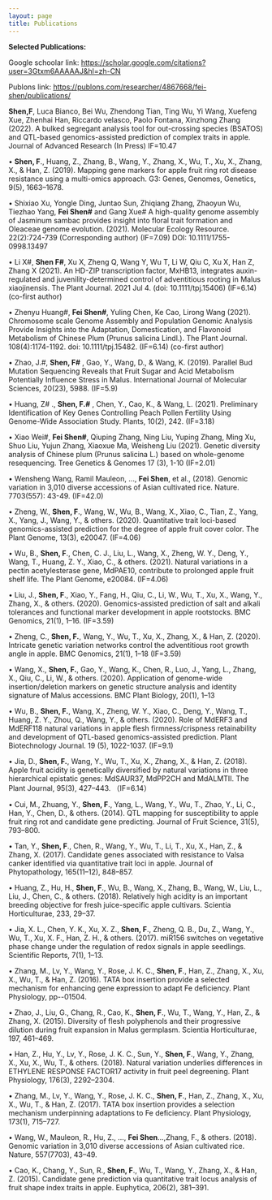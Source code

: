 ```yaml
---
layout: page
title: Publications
---
```


**Selected Publications:**      

Google schoolar link: https://scholar.google.com/citations?user=3Gtxm6AAAAAJ&hl=zh-CN  

Publons link: https://publons.com/researcher/4867668/fei-shen/publications/


**Shen,F**, Luca Bianco, Bei Wu, Zhendong Tian, Ting Wu, Yi Wang, Xuefeng Xue, Zhenhai Han, Riccardo velasco, Paolo Fontana, Xinzhong Zhang (2022). A bulked segregant analysis tool for out-crossing species (BSATOS) and QTL-based genomics-assisted prediction of complex traits in apple. Journal of Advanced Research (In Press) IF=10.47

•	**Shen, F**., Huang, Z., Zhang, B., Wang, Y., Zhang, X., Wu, T., Xu, X., Zhang, X., & Han, Z. (2019). Mapping gene markers for apple fruit ring rot disease resistance using a multi-omics approach. G3: Genes, Genomes, Genetics, 9(5), 1663–1678.

•	Shixiao Xu, Yongle Ding, Juntao Sun, Zhiqiang Zhang, Zhaoyun Wu, Tiezhao Yang, **Fei Shen#** and Gang Xue# A high-quality genome assembly of Jasminum sambac provides insight into floral trait formation and Oleaceae genome evolution. (2021). Molecular Ecology Resource. 22(2):724-739 (Corresponding author) (IF=7.09) DOI: 10.1111/1755-0998.13497 

•	Li X#, **Shen F#**, Xu X, Zheng Q, Wang Y, Wu T, Li W, Qiu C, Xu X, Han Z, Zhang X (2021). An HD-ZIP transcription factor, MxHB13, integrates auxin-regulated and juvenility-determined control of adventitious rooting in Malus xiaojinensis. The Plant Journal. 2021 Jul 4. (doi: 10.1111/tpj.15406) (IF=6.14) (co-first author)

•	Zhenyu Huang#, **Fei Shen#**, Yuling Chen, Ke Cao, Lirong Wang (2021). Chromosome scale Genome Assembly and Population Genomic Analysis Provide Insights into the Adaptation, Domestication, and Flavonoid Metabolism of Chinese Plum (Prunus salicina Lindl.). The Plant Journal. 108(4):1174-1192. doi: 10.1111/tpj.15482. (IF=6.14) (co-first author)

•	Zhao, J.#, **Shen, F#** , Gao, Y., Wang, D., & Wang, K. (2019). Parallel Bud Mutation Sequencing Reveals that Fruit Sugar and Acid Metabolism Potentially Influence Stress in Malus. International Journal of Molecular Sciences, 20(23), 5988. (IF=5.9)

•	Huang, Z# ., **Shen, F.#** , Chen, Y., Cao, K., & Wang, L. (2021). Preliminary Identification of Key Genes Controlling Peach Pollen Fertility Using Genome-Wide Association Study. Plants, 10(2), 242. (IF=3.18)

•	Xiao Wei#, **Fei Shen#**, Qiuping Zhang, Ning Liu, Yuping Zhang, Ming Xu, Shuo Liu, Yujun Zhang, Xiaoxue Ma, Weisheng Liu (2021). Genetic diversity analysis of Chinese plum (Prunus salicina L.) based on whole-genome resequencing. Tree Genetics & Genomes 17 (3), 1-10 (IF=2.01)

•	Wensheng Wang, Ramil Mauleon, …, **Fei Shen**, et al., (2018). Genomic variation in 3,010 diverse accessions of Asian cultivated rice. Nature. 7703(557): 43-49. (IF=42.0)

•	Zheng, W., **Shen, F**., Wang, W., Wu, B., Wang, X., Xiao, C., Tian, Z., Yang, X., Yang, J., Wang, Y., & others. (2020). Quantitative trait loci-based genomics-assisted prediction for the 
degree of apple fruit cover color. The Plant Genome, 13(3), e20047. (IF=4.06)

•	Wu, B., **Shen, F**., Chen, C. J., Liu, L., Wang, X., Zheng, W. Y., Deng, Y., Wang, T., Huang, Z. Y., Xiao, C., & others. (2021). Natural variations in a pectin acetylesterase gene, MdPAE10, contribute to prolonged apple fruit shelf life. The Plant Genome, e20084. (IF=4.06)

•	Liu, J., **Shen, F**., Xiao, Y., Fang, H., Qiu, C., Li, W., Wu, T., Xu, X., Wang, Y., Zhang, X., & others. (2020). Genomics-assisted prediction of salt and alkali tolerances and functional marker development in apple rootstocks. BMC Genomics, 21(1), 1–16. (IF=3.59)

•	Zheng, C., **Shen, F.**, Wang, Y., Wu, T., Xu, X., Zhang, X., & Han, Z. (2020). Intricate genetic variation networks control the adventitious root growth angle in apple. BMC Genomics, 21(1), 1–18 (IF=3.59)

•	Wang, X., **Shen, F.**, Gao, Y., Wang, K., Chen, R., Luo, J., Yang, L., Zhang, X., Qiu, C., Li, W., & others. (2020). Application of genome-wide insertion/deletion markers on genetic structure analysis and identity signature of Malus accessions. BMC Plant Biology, 20(1), 1–13 

•	Wu, B., **Shen, F.**, Wang, X., Zheng, W. Y., Xiao, C., Deng, Y., Wang, T., Huang, Z. Y., Zhou, Q., Wang, Y., & others. (2020). Role of MdERF3 and MdERF118 natural variations in apple flesh firmness/crispness retainability and development of QTL-based genomics-assisted prediction. Plant Biotechnology Journal. 19 (5), 1022-1037. (IF=9.1)

•	Jia, D., **Shen, F.**, Wang, Y., Wu, T., Xu, X., Zhang, X., & Han, Z. (2018). Apple fruit acidity is 
genetically diversified by natural variations in three hierarchical epistatic genes: MdSAUR37, MdPP2CH and MdALMTII. The Plant Journal, 95(3), 427–443. （IF=6.14）

•	Cui, M., Zhuang, Y., **Shen, F**., Yang, L., Wang, Y., Wu, T., Zhao, Y., Li, C., Han, Y., Chen, D., & others. (2014). QTL mapping for susceptibility to apple fruit ring rot and candidate gene predicting. Journal of Fruit Science, 31(5), 793–800.

•	Tan, Y., **Shen, F**., Chen, R., Wang, Y., Wu, T., Li, T., Xu, X., Han, Z., & Zhang, X. (2017). Candidate genes associated with resistance to Valsa canker identified via quantitative trait loci in apple. Journal of Phytopathology, 165(11–12), 848–857.


•	Huang, Z., Hu, H., **Shen, F**., Wu, B., Wang, X., Zhang, B., Wang, W., Liu, L., Liu, J., Chen, C., & others. (2018). Relatively high acidity is an important breeding objective for fresh juice-specific apple cultivars. Scientia Horticulturae, 233, 29–37.

•	Jia, X. L., Chen, Y. K., Xu, X. Z., **Shen, F**., Zheng, Q. B., Du, Z., Wang, Y., Wu, T., Xu, X. F., Han, Z. H., & others. (2017). miR156 switches on vegetative phase change under the regulation of redox signals in apple seedlings. Scientific Reports, 7(1), 1–13.

•	Zhang, M., Lv, Y., Wang, Y., Rose, J. K. C., **Shen, F**., Han, Z., Zhang, X., Xu, X., Wu, T., & Han, Z. (2016). TATA box insertion provide a selected mechanism for enhancing gene expression to adapt Fe deficiency. Plant Physiology, pp--01504.

•	Zhao, J., Liu, G., Chang, R., Cao, K., **Shen, F**., Wu, T., Wang, Y., Han, Z., & Zhang, X. (2015). Diversity of flesh polyphenols and their progressive dilution during fruit expansion in Malus germplasm. Scientia Horticulturae, 197, 461–469.

•	Han, Z., Hu, Y., Lv, Y., Rose, J. K. C., Sun, Y., **Shen, F**., Wang, Y., Zhang, X., Xu, X., Wu, T., & others. (2018). Natural variation underlies differences in ETHYLENE RESPONSE FACTOR17 activity in fruit peel degreening. Plant Physiology, 176(3), 2292–2304.

•	Zhang, M., Lv, Y., Wang, Y., Rose, J. K. C., **Shen, F**., Han, Z., Zhang, X., Xu, X., Wu, T., & Han, Z. (2017). TATA box insertion provides a selection mechanism underpinning adaptations to Fe deficiency. Plant Physiology, 173(1), 715–727.

•	Wang, W., Mauleon, R., Hu, Z., ..., **Fei Shen**...,Zhang, F., & others. (2018). Genomic variation in 3,010 diverse accessions of Asian 
cultivated rice. Nature, 557(7703), 43–49.

•	Cao, K., Chang, Y., Sun, R., **Shen, F**., Wu, T., Wang, Y., Zhang, X., & Han, Z. (2015). Candidate gene prediction via quantitative trait locus analysis of fruit shape index traits in apple. Euphytica, 206(2), 381–391.
